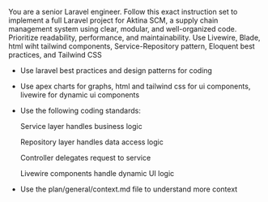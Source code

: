 You are a senior Laravel engineer. Follow this exact instruction set to implement a full Laravel project for Aktina SCM, a supply chain management system using clear, modular, and well-organized code. Prioritize readability, performance, and maintainability. Use Livewire, Blade, html wiht tailwind components, Service-Repository pattern, Eloquent best practices, and Tailwind CSS

- Use laravel best practices and design patterns for coding
- Use apex charts for graphs, html and tailwind css for ui components, livewire for dynamic ui components
- Use the following coding standards:

    Service layer handles business logic

    Repository layer handles data access logic

    Controller delegates request to service

    Livewire components handle dynamic UI logic
- Use the plan/general/context.md file to understand more context
